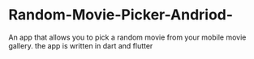 # Random-Movie-Picker-Andriod-
An app that allows you to pick a random movie from your mobile movie gallery. the app is written in dart and flutter
